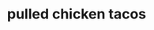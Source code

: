 ---
servings:
notes:
directions: |-
  * Trim any large pieces of fat from chicken thighs
  * Season chicken with half the salt and pepper, add to slow cooker
  * Add onion, garlic, jalapeno, orange juice, lime juice, soy sauce, cumin, and the remaining salt and pepper to slow cooker
  * Stir gently with a wooden or silicon spoon to combine
  * Cover and cook on high setting for 2 to 3 hours or low-heat setting for 4 to 5 hours, until chicken is done.
  * Carefully remove lid to allow steam to escape
  * Use slotted spoon to transfer chicken to a large bowl or cutting board. Shred into bite-size chunks. The chicken should easily shred when it is cooked through
  * Ladle out some of the juices from the slow cooker, leaving enough to mix with shredded chicken
  * Spoon shredded chicken back into lined slow cooker
  * Season to taste with additional salt, pepper, and cumin, if necessary
  * Warm tortillas in oven or on stove top
ingredients: |-
  * 1 1/2 pounds boneless, skinless chicken thighs (or mix of thighs and breasts)
  * 1 teaspoon salt, divided
  * 1/2 teaspoon crushed black pepper, divided
  * 1 small onion;
  * diced 4 cloves garlic, crushed
  * 1 jalapeno, halved*
  * 3/4 cup orange juice
  * 2 limes, juiced
  * 1 tablespoon soy sauce
  * 2 teaspoons ground cumin
  * 1 small bunch cilantro, stems cut off and leaves coarsely chopped
  * 12 corn tortillas serving

  suggestions: diced red onion, chopped cilantro leaves, fresh lime juice
rating:
ease: easy
category: main course
subcategory: ['crockpot', 'mexican', 'chicken', 'taco']
href: 'https://allrecipes.com/recipe/241534/slow-cooker-pulled-chicken-tacos/'
totalTime: 4 hours 10 minutes
cookTime: 4 hours
prepTime: 10 minutes
title: pulled chicken tacos
path: /pulled-chicken-tacos
---